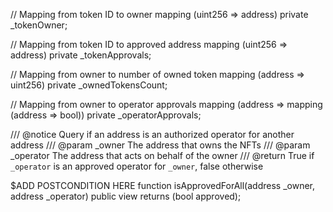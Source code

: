 // Mapping from token ID to owner
mapping (uint256 => address) private _tokenOwner;

// Mapping from token ID to approved address
mapping (uint256 => address) private _tokenApprovals;

// Mapping from owner to number of owned token
mapping (address => uint256) private _ownedTokensCount;

// Mapping from owner to operator approvals
mapping (address => mapping (address => bool)) private _operatorApprovals;

/// @notice Query if an address is an authorized operator for another address
/// @param _owner The address that owns the NFTs
/// @param _operator The address that acts on behalf of the owner
/// @return True if `_operator` is an approved operator for `_owner`, false otherwise

$ADD POSTCONDITION HERE
function isApprovedForAll(address _owner, address _operator) public view returns (bool approved);